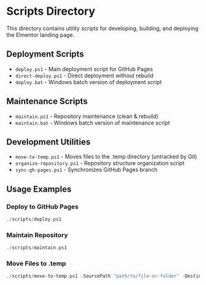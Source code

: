 # Scripts Directory

This directory contains utility scripts for developing, building, and deploying the Elmentor landing page.

## Deployment Scripts

- `deploy.ps1` - Main deployment script for GitHub Pages
- `direct-deploy.ps1` - Direct deployment without rebuild
- `deploy.bat` - Windows batch version of deployment script

## Maintenance Scripts

- `maintain.ps1` - Repository maintenance (clean & rebuild)
- `maintain.bat` - Windows batch version of maintenance script

## Development Utilities

- `move-to-temp.ps1` - Moves files to the .temp directory (untracked by Git)
- `organize-repository.ps1` - Repository structure organization script
- `sync-gh-pages.ps1` - Synchronizes GitHub Pages branch

## Usage Examples

### Deploy to GitHub Pages

```powershell
./scripts/deploy.ps1
```

### Maintain Repository

```powershell
./scripts/maintain.ps1
```

### Move Files to .temp

```powershell
./scripts/move-to-temp.ps1 -SourcePath "path/to/file-or-folder" -DestinationName "optional-new-name"
```
